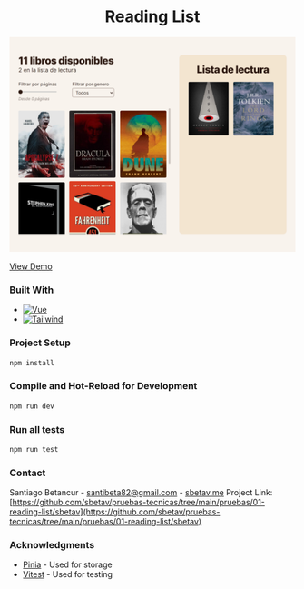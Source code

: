 <h1 align="center">Reading List</h1>

[![Portfolio Vue][product-screenshot]](https://reading-list-ten.vercel.app/)

<a align="center" href="https://reading-list-ten.vercel.app/" target="_blank">View Demo</a>

### Built With

- [![Vue][vue.js]][vue-url]
- [![Tailwind][tailwindcss]][tailwind-url]

### Project Setup

```sh
npm install
```

### Compile and Hot-Reload for Development

```sh
npm run dev
```

### Run all tests

```sh
npm run test
```

### Contact

Santiago Betancur - santibeta82@gmail.com - [sbetav.me](https://sbetav.me/)
Project Link: [https://github.com/sbetav/pruebas-tecnicas/tree/main/pruebas/01-reading-list/sbetav](https://github.com/sbetav/pruebas-tecnicas/tree/main/pruebas/01-reading-list/sbetav)

### Acknowledgments

- [Pinia](https://pinia.vuejs.org/) - Used for storage
- [Vitest](https://vitest.dev/) - Used for testing

[product-screenshot]: src/assets/img/preview.webp
[vue.js]: https://img.shields.io/badge/Vue.js-35495E?style=for-the-badge&logo=vuedotjs&logoColor=4FC08D
[vue-url]: https://vuejs.org/
[tailwindcss]: https://img.shields.io/static/v1?style=for-the-badge&message=Tailwind+CSS&color=222222&logo=Tailwind+CSS&logoColor=06B6D4&label=
[tailwind-url]: https://tailwindcss.com/
